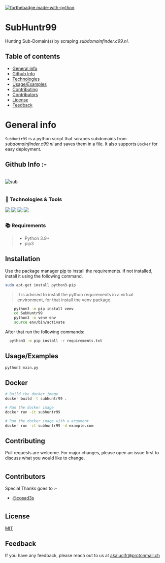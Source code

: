 [![forthebadge made-with-python](http://ForTheBadge.com/images/badges/made-with-python.svg)](https://www.python.org/)
##
# SubHuntr99
Hunting Sub-Domain(s) by scraping *subdomainfinder.c99.nl*.
##

## Table of contents
* [General info](#general-info)
* [Github Info](#github-info)
* [Technologies](#technologies)
* [Usage/Examples](#usage/examples)
* [Contributing](#contributing)
* [Contributors](#contributors)
* [License](#license)
* [Feedback](#feedback)

#

# General info
` SubHuntr99 ` is a python script that scrapes subdomains from *subdomainfinder.c99.nl* and saves them in a file. It also supports `Docker` for easy deployment.
</br>

  ##  Github Info :-
</br>

  <img src="https://i.ibb.co/F0RgV5R/sub.png" alt="sub" border="0">

#

### 🔧 Technologies & Tools

![](https://img.shields.io/badge/OS-Linux-informational?style=flat-square&logo=kali-linux&logoColor=white&color=5194f0&bgcolor=110d17)
![](https://img.shields.io/badge/Editor-VS_Code-informational?style=flat-square&logo=visual-studio&logoColor=white&color=5194f0)
![](https://img.shields.io/badge/Language-python-informational?style=flat-square&logo=python&logoColor=white&color=5194f0&bgcolor=110d17)
![](https://img.shields.io/badge/Python_Version-3.10-informational?style=flat-square&logo=python&logoColor=white&color=5194f0&bgcolor=110d17)

##

### 📚 Requirements
> - Python 3.9+
> - pip3

##
## Installation
Use the package manager [pip](https://pip.pypa.io/en/stable/) to install the requirements.
if not installed, install it using the following command.
```bash
sudo apt-get install python3-pip
```

> It is advised to install the python requirements in a virtual environment, for that install the venv package.

```bash
    python3 -m pip install venv
    cd SubHuntr99
    python3 -m venv env
    source env/bin/activate
```
After that run the following commands:
```bash
  python3 -m pip install -r requirements.txt
```
    
## Usage/Examples

```bash
python3 main.py
```

## Docker
```bash
# Build the docker image
docker build -t subhuntr99 .

# Run the docker image
docker run -it subhuntr99

# Run the docker image with a argument
docker run -it subhuntr99 -d example.com
```

## Contributing
Pull requests are welcome. For major changes, please open an issue first to discuss what you would like to change.

#
## Contributors
Special Thanks goes to :-
- [@cosad3s](https://github.com/cosad3s)
#
## License

[MIT](https://choosealicense.com/licenses/mit/)

## Feedback

If you have any feedback, please reach out to us at akalucifr@protonmail.ch